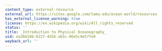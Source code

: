 ```yaml
---
content_type: external-resource
external_url: https://sites.google.com/tamu.edu/ocean-world/resources
has_external_license_warning: true
license: https://en.wikipedia.org/wiki/All_rights_reserved
status: ''
title: _Introduction to Physical Oceanography_
uid: ea3b610b-622f-4d16-ab5c-06e5c9e57fe9
wayback_url: ''
---
```

